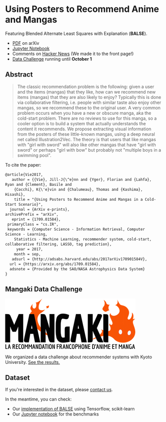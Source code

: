 # Using Posters to Recommend Anime and Mangas  

Featuring Blended Alternate Least Squares with Explanation (**BALSE**).

- [PDF](https://arxiv.org/abs/1709.01584) on arXiv
- [Jupyter Notebook](https://github.com/mangaki/notebooks/blob/master/Balse%203.ipynb)
- Comments on [Hacker News](https://news.ycombinator.com/item?id=15203024) (We made it to the front page!)
- [Data Challenge](http://research.mangaki.fr/2017/07/18/mangaki-data-challenge-en/) running until **October 1**

## Abstract

> The classic recommendation problem is the following: given a user and the items (mangas) that they like, how can we recommend new items (mangas) that they are also likely to enjoy? Typically this is done via collaborative filtering, i.e. people with similar taste also enjoy other mangas, so we recommend these to the original user.
A very common problem occurs when you have a new or obscure manga, aka the cold-start problem. There are no reviews to use for this manga, so a cooler option is to build a system that actually understands the content it recommends. We propose extracting visual information from the posters of these little-known mangas, using a deep neural net called Illustration2Vec. The theory is that users that like mangas with "girl with sword" will also like other mangas that have "girl with sword" or perhaps "girl with bow" but probably not "multiple boys in a swimming pool".

To cite the paper:

    @article{Vie2017,
       author = {{Vie}, Jill-J{\^e}nn and {Yger}, Florian and {Lahfa}, Ryan and {Clement}, Basile and 
        {Cocchi}, K{\'e}vin and {Chalumeau}, Thomas and {Kashima}, Hisashi},
        title = "{Using Posters to Recommend Anime and Mangas in a Cold-Start Scenario}",
      journal = {ArXiv e-prints},
    archivePrefix = "arXiv",
       eprint = {1709.01584},
     primaryClass = "cs.IR",
     keywords = {Computer Science - Information Retrieval, Computer Science - Learning,
        Statistics - Machine Learning, recommender system, cold-start, collaborative filtering, LASSO, tag prediction},
         year = 2017,
        month = sep,
       adsurl = {http://adsabs.harvard.edu/abs/2017arXiv170901584V},
      url = {https://arxiv.org/abs/1709.01584},
      adsnote = {Provided by the SAO/NASA Astrophysics Data System}
    }

## Mangaki Data Challenge

[![](mangaki.png)](http://research.mangaki.fr/2017/07/18/mangaki-data-challenge-en/)

We organized a data challenge about recommender systems with Kyoto University. [See the results.](https://research.mangaki.fr/2017/10/08/mangaki-data-challenge-winners-en/)

## Dataset

If you're interested in the dataset, please [contact us](jj@mangaki.fr).

In the meantime, you can check:

- Our [implementation of BALSE](https://github.com/mangaki/mangaki/blob/master/mangaki/mangaki/algo/balse.py) using Tensorflow, scikit-learn
- Our [Jupyter notebook](https://github.com/mangaki/notebooks/blob/master/Balse%203.ipynb) for the benchmarks
